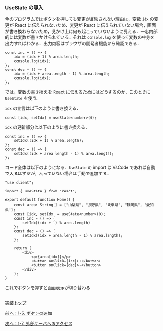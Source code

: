 ### UseState の導入

今のプログラムではボタンを押しても変更が反映されない理由は，変数 `idx` の変更が React に伝えられないため．変更が React に伝えられていない場合，画面が書き換わらないため，見かけ上は何も起こっていないように見える．一応内部的には変数が書きかけられている．それは `console.log` を使って変数の中身を出力すればわかる．出力内容はブラウザの開発者機能から確認できる．

```
const inc = () => {
    idx = (idx + 1) % area.length;
    console.log(idx);
};
const dec = () => {
    idx = (idx + area.length - 1) % area.length;
    console.log(idx);
};
```

では，変数の書き換えを React に伝えるためにはどうするのか．このときに `UseState` を使う．

`idx` の宣言は以下のように書き換える．

```
const [idx, setIdx] = useState<number>(0);
```

`idx` の更新部分は以下のように書き換える．

```
const inc = () => {
    setIdx((idx + 1) % area.length);
};
const dec = () => {
    setIdx((idx + area.length - 1) % area.length);
};
```

コード全体は以下のようになる．`UseState` の import は VsCode であれば自動で入るはずだが，入っていない場合は手動で追加する．

```
"use client";

import { useState } from "react";

export default function Home() {
    const area: String[] = ["山梨県", "長野県", "岐阜県", "静岡県", "愛知県"];
    const [idx, setIdx] = useState<number>(0);
    const inc = () => {
        setIdx((idx + 1) % area.length);
    };
    const dec = () => {
        setIdx((idx + area.length - 1) % area.length);
    };

    return (
        <div>
            <p>{area[idx]}</p>
            <button onClick={inc}>+</button>
            <button onClick={dec}>-</button>
        </div>
    );
}

```

これでボタンを押すと画面表示が切り替わる．

##
[実装トップ](https://github.com/Tsuyopon-1067/its-nextjs-practice/blob/main/doc/implement/0_implement.md)

[前へ：1-5. ボタンの追加](https://github.com/Tsuyopon-1067/its-nextjs-practice/blob/main/doc/implement/1_basic/5_button.md)

[次へ：1-7. 外部サーバへのアクセス](https://github.com/Tsuyopon-1067/its-nextjs-practice/blob/main/doc/implement/1_basic/7_api.md)